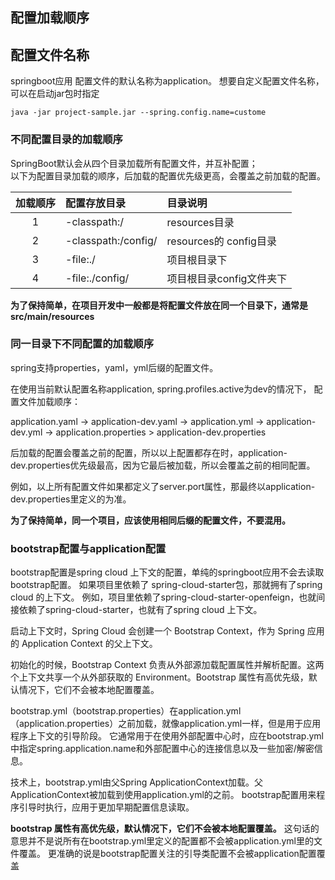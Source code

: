 ## 配置加载顺序

## 配置文件名称
springboot应用 配置文件的默认名称为application。
想要自定义配置文件名称，可以在启动jar包时指定
````shell
java -jar project-sample.jar --spring.config.name=custome
````

### 不同配置目录的加载顺序
SpringBoot默认会从四个目录加载所有配置文件，并互补配置；  
以下为配置目录加载的顺序，后加载的配置优先级更高，会覆盖之前加载的配置。

| 加载顺序 | 配置存放目录 | 目录说明 |
| :---: | :--- | :--- |
| 1 | -classpath:/ | resources目录 |
| 2 | -classpath:/config/ | resources的 config目录 | 
| 3 | -file:./ | 项目根目录下 |
| 4 | -file:./config/ | 项目根目录config文件夹下 |

**为了保持简单，在项目开发中一般都是将配置文件放在同一个目录下，通常是src/main/resources**


### 同一目录下不同配置的加载顺序
spring支持properties，yaml，yml后缀的配置文件。

在使用当前默认配置名称application, spring.profiles.active为dev的情况下， 配置文件加载顺序：

application.yaml -> application-dev.yaml ->
application.yml -> application-dev.yml ->
application.properties > application-dev.properties

后加载的配置会覆盖之前的配置，所以以上配置都存在时，application-dev.properties优先级最高，因为它最后被加载，所以会覆盖之前的相同配置。

例如，以上所有配置文件如果都定义了server.port属性，那最终以application-dev.properties里定义的为准。 

**为了保持简单，同一个项目，应该使用相同后缀的配置文件，不要混用。**



### bootstrap配置与application配置
bootstrap配置是spring cloud 上下文的配置，单纯的springboot应用不会去读取bootstrap配置。
如果项目里依赖了 spring-cloud-starter包，那就拥有了spring cloud 的上下文。
例如，项目里依赖了spring-cloud-starter-openfeign，也就间接依赖了spring-cloud-starter，也就有了spring cloud 上下文。

启动上下文时，Spring Cloud 会创建一个 Bootstrap Context，作为 Spring 应用的 Application Context 的父上下文。

初始化的时候，Bootstrap Context 负责从外部源加载配置属性并解析配置。这两个上下文共享一个从外部获取的 Environment。Bootstrap 属性有高优先级，默认情况下，它们不会被本地配置覆盖。

bootstrap.yml（bootstrap.properties）在application.yml（application.properties）之前加载，就像application.yml一样，但是用于应用程序上下文的引导阶段。
它通常用于在使用外部配置中心时，应在bootstrap.yml中指定spring.application.name和外部配置中心的连接信息以及一些加密/解密信息。

技术上，bootstrap.yml由父Spring ApplicationContext加载。父ApplicationContext被加载到使用application.yml的之前。
bootstrap配置用来程序引导时执行，应用于更加早期配置信息读取。  

**bootstrap 属性有高优先级，默认情况下，它们不会被本地配置覆盖。**
这句话的意思并不是说所有在bootstrap.yml里定义的配置都不会被application.yml里的文件覆盖。
更准确的说是bootstrap配置关注的引导类配置不会被application配置覆盖

